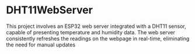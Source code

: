 # DHT11WebServer
This project involves an ESP32 web server integrated with a DHT11 sensor, capable of presenting temperature and humidity data. The web server consistently refreshes the readings on the webpage in real-time, eliminating the need for manual updates
